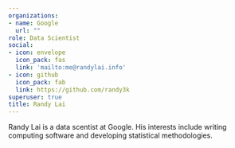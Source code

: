 ```yaml
---
organizations:
- name: Google
  url: ""
role: Data Scientist
social:
- icon: envelope
  icon_pack: fas
  link: 'mailto:me@randylai.info'
- icon: github
  icon_pack: fab
  link: https://github.com/randy3k
superuser: true
title: Randy Lai
---
```


Randy Lai is a data scentist at Google. His interests include writing computing software and developing statistical methodologies.
